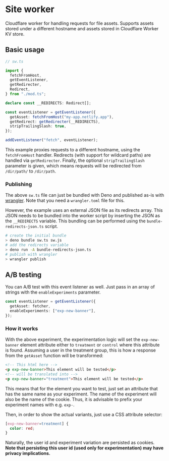 # Site worker

Cloudflare worker for handling requests for file assets. Supports assets stored under a different hostname and assets stored in Cloudflare Worker KV store.

## Basic usage

```ts
// sw.ts

import {
  fetchFromHost,
  getEventListener,
  getRedirecter,
  Redirect,
} from "./mod.ts";

declare const __REDIRECTS: Redirect[];

const eventListener = getEventListener({
  getAsset: fetchFromHost("my-app.netlify.app"),
  getRedirect: getRedirecter(__REDIRECTS),
  stripTrailingSlash: true,
});

addEventListener("fetch", eventListener);
```

This example proxies requests to a different hostname, using the `fetchFromHost` handler. Redirects (with support for wildcard paths) are handled via `getRedirecter`. Finally, the optional `stripTrailingSlash` parameter is given, which means requests will be redirected from `/dir/path/` to `/dir/path`.

### Publishing

The above `sw.ts` file can just be bundled with Deno and published as-is with [wrangler](https://developers.cloudflare.com/workers/cli-wrangler/commands#publish). Note that you need a `wrangler.toml` file for this.

However, the example uses an external JSON file as its redirects array. This JSON needs to be bundled into the worker script by inserting the JSON as the `__REDIRECTS` variable. This bundling can be performed using the `bundle-redirects-json.ts` script.

```bash
# create the initial bundle
> deno bundle sw.ts sw.js
# add the redirects variable
> deno run -A bundle-redirects-json.ts
# publish with wrangler
> wrangler publish
```

## A/B testing

You can A/B test with this event listener as well. Just pass in an array of strings with the `enableExperiments` parameter.

```ts
const eventListener = getEventListener({
  getAsset: fetcher,
  enableExperiments: ["exp-new-banner"],
});
```

### How it works

With the above experiment, the experimentation logic will set the `exp-new-banner` element attribute either to `treatment` or `control` where this attribute is found. Assuming a user in the treatment group, this is how a response from the `getAsset` function will be transformed:

```html
<!-- This html here -->
<p exp-new-banner>This element will be tested</p>
<!-- will be translated into -->
<p exp-new-banner="treatment">This element will be tested</p>
```

This means that for the element you want to test, just set an attribute that has the same name as your experiment. The name of the experiment will also be the name of the cookie. Thus, it is advisable to prefix your experiment names with e.g. `exp-`.

Then, in order to show the actual variants, just use a CSS attribute selector:

```css
[exp-new-banner=treatment] {
  color: red;
}
```

Naturally, the user id and experiment variation are persisted as cookies. **Note that persisting this user id (used only for experimentation) may have privacy implications.**